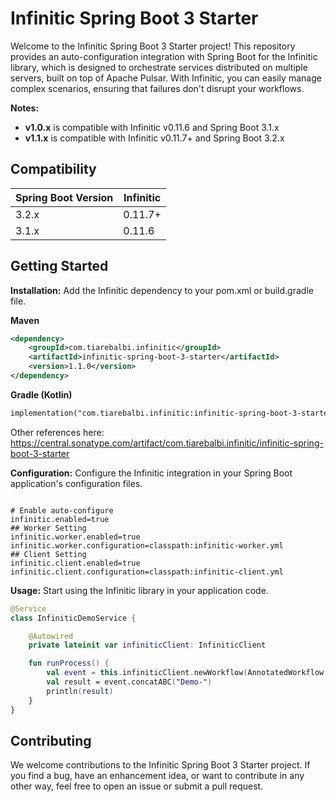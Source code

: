 # Infinitic Spring Boot 3 Starter

Welcome to the Infinitic Spring Boot 3 Starter project! This repository provides an auto-configuration integration with
Spring Boot for the Infinitic library, which is designed to orchestrate services distributed on multiple servers, built
on top of Apache Pulsar. With Infinitic, you can easily manage complex scenarios, ensuring that failures don't disrupt
your workflows.

**Notes:**

- **v1.0.x** is compatible with Infinitic v0.11.6 and Spring Boot 3.1.x
- **v1.1.x** is compatible with Infinitic v0.11.7+ and Spring Boot 3.2.x

## Compatibility

| Spring Boot Version | Infinitic |
|---------------------|--------------|
| 3.2.x               | 0.11.7+       |
| 3.1.x               | 0.11.6          |


## Getting Started

**Installation:** Add the Infinitic dependency to your pom.xml or build.gradle file.

**Maven**
```xml
<dependency>
    <groupId>com.tiarebalbi.infinitic</groupId>
    <artifactId>infinitic-spring-boot-3-starter</artifactId>
    <version>1.1.0</version>
</dependency>
```

**Gradle (Kotlin)**
```xml
implementation("com.tiarebalbi.infinitic:infinitic-spring-boot-3-starter:1.1.0")
```

Other references here: 
https://central.sonatype.com/artifact/com.tiarebalbi.infinitic/infinitic-spring-boot-3-starter


**Configuration:** Configure the Infinitic integration in your Spring Boot application's configuration files.

```properties

# Enable auto-configure
infinitic.enabled=true
## Worker Setting
infinitic.worker.enabled=true
infinitic.worker.configuration=classpath:infinitic-worker.yml
## Client Setting
infinitic.client.enabled=true
infinitic.client.configuration=classpath:infinitic-client.yml
```

**Usage:** Start using the Infinitic library in your application code.

```kotlin
@Service
class InfiniticDemoService {

    @Autowired
    private lateinit var infiniticClient: InfiniticClient

    fun runProcess() {
        val event = this.infiniticClient.newWorkflow(AnnotatedWorkflow::class.java)
        val result = event.concatABC("Demo-")
        println(result)
    }
}
```

## Contributing

We welcome contributions to the Infinitic Spring Boot 3 Starter project. If you find a bug, have an enhancement idea, or
want to contribute in any other way, feel free to open an issue or submit a pull request.

